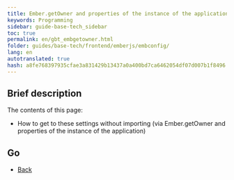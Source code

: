 ```yaml
--- 
title: Ember.getOwner and properties of the instance of the application 
keywords: Programming 
sidebar: guide-base-tech_sidebar 
toc: true 
permalink: en/gbt_embgetowner.html 
folder: guides/base-tech/frontend/emberjs/embconfig/ 
lang: en 
autotranslated: true 
hash: a8fe768397935cfae3a831429b13437a0a400bd7ca6462054df07d007b1f8496 
--- 
```


## Brief description 

The contents of this page: 

* How to get to these settings without importing (via Ember.getOwner and properties of the instance of the application) 

## Go 

* [Back](gbt_emberjs.html)


